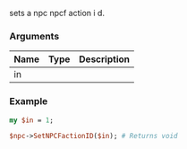 sets a npc npcf action i d.
### Arguments
**Name**|**Type**|**Description**
:---|:---|:---
in||

### Example

```perl
my $in = 1;

$npc->SetNPCFactionID($in); # Returns void
```